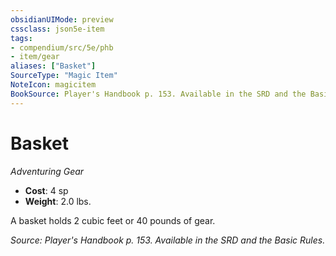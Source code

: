 ```yaml
---
obsidianUIMode: preview
cssclass: json5e-item
tags:
- compendium/src/5e/phb
- item/gear
aliases: ["Basket"]
SourceType: "Magic Item"
NoteIcon: magicitem
BookSource: Player's Handbook p. 153. Available in the SRD and the Basic Rules.
---
```

# Basket
*Adventuring Gear*  

- **Cost**: 4 sp
- **Weight**: 2.0 lbs.

A basket holds 2 cubic feet or 40 pounds of gear.

*Source: Player's Handbook p. 153. Available in the SRD and the Basic Rules.*
